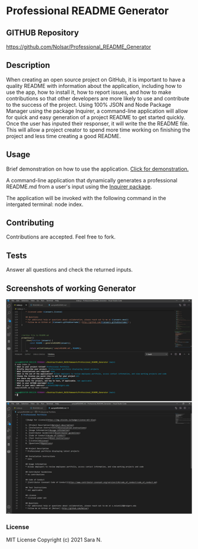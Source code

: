 # Professional README Generator

## GITHUB Repository
https://github.com/Nolsar/Professional_README_Generator


## Description
When creating an open source project on GitHub, it is important to have a quality README with information about the application, including how to use the app, how to install it, how to report issues, and how to make contributions so that other developers are more likely to use and contribute to the success of the project. 
Using 100% JSON and Node Package Manager using the package Inquirer, a command-line application will allow for quick and easy generation of a project README to get started quickly. Once the user has inputed their responser, it will write the the README file. This will allow a project creator to spend more time working on finishing the project and less time creating a good README.

## Usage 
Brief demonstration on how to use the application.
[Click for demonstration.](https://drive.google.com/file/d/1B-WyN3yodvU2ff5dlAbWBvo-F7SFe34f/view?usp=sharing)


A command-line application that dynamically generates a professional README.md from a user's input using the [Inquirer package](https://www.npmjs.com/package/inquirer). 

The application will be invoked with the following command in the intergated terminal: node index.

## Contributing
Contributions are accepted. Feel free to fork.

## Tests
Answer all questions and check the returned inputs.

## Screenshots of working Generator
<img src="./assets\Screenshot of Command Line.jpg">
<img src="./assets\screenshotOfGeneratedREADME.jpg">


### License
MIT License
Copyright (c) 2021 Sara N.